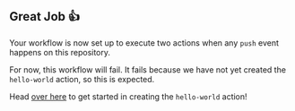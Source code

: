 ## Great Job 👍

Your workflow is now set up to execute two actions when any `push` event happens on this repository.

For now, this workflow will fail.  It fails because we have not yet created the `hello-world` action, so this is expected.

Head [over here]({{issueUrl}}) to get started in creating the `hello-world` action!